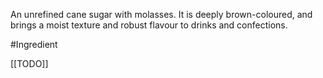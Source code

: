An unrefined cane sugar with molasses. It is deeply brown-coloured, and brings a moist texture and robust flavour to drinks and confections.

#Ingredient 

[[TODO]]